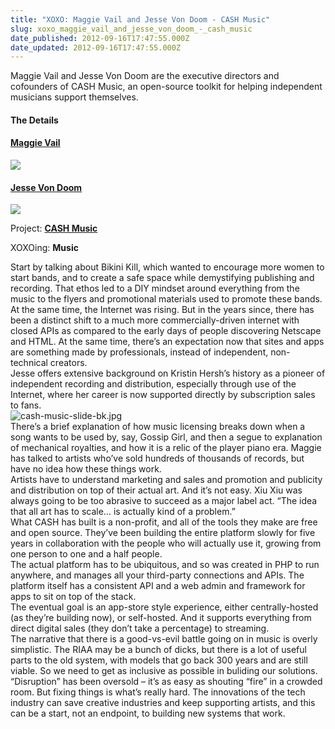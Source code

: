 ```yaml
---
title: "XOXO: Maggie Vail and Jesse Von Doom - CASH Music"
slug: xoxo_maggie_vail_and_jesse_von_doom_-_cash_music
date_published: 2012-09-16T17:47:55.000Z
date_updated: 2012-09-16T17:47:55.000Z
---
```


Maggie Vail and Jesse Von Doom are the executive directors and cofounders of CASH Music, an open-source toolkit for helping independent musicians support themselves.

#### The Details

#### [Maggie Vail](https://twitter.com/magicbeans)

![](http://a0.twimg.com/profile_images/60951379/Photo_113_normal.jpg)

#### [Jesse Von Doom](https://twitter.com/jessevondoom)

![](http://a0.twimg.com/profile_images/741177909/jvd_press_normal.jpg)

Project: **[CASH Music](http://cashmusic.org/)**

XOXOing: **Music**

Start by talking about Bikini Kill, which wanted to encourage more women to start bands, and to create a safe space while demystifying publishing and recording. That ethos led to a DIY mindset around everything from the music to the flyers and promotional materials used to promote these bands.  
 At the same time, the Internet was rising. But in the years since, there has been a distinct shift to a much more commercially-driven internet with closed APIs as compared to the early days of people discovering Netscape and HTML. At the same time, there’s an expectation now that sites and apps are something made by professionals, instead of independent, non-technical creators.  
 Jesse offers extensive background on Kristin Hersh’s history as a pioneer of independent recording and distribution, especially through use of the Internet, where her career is now supported directly by subscription sales to fans.  
![cash-music-slide-bk.jpg](http://dashes.com/anil/images/cash-music-slide-bk.jpg)  
 There’s a brief explanation of how music licensing breaks down when a song wants to be used by, say, Gossip Girl, and then a segue to explanation of mechanical royalties, and how it is a relic of the player piano era. Maggie has talked to artists who’ve sold hundreds of thousands of records, but have no idea how these things work.  
 Artists have to understand marketing and sales and promotion and publicity and distribution on top of their actual art. And it’s not easy. Xiu Xiu was always going to be too abrasive to succeed as a major label act. “The idea that all art has to scale… is actually kind of a problem.”  
 What CASH has built is a non-profit, and all of the tools they make are free and open source. They’ve been building the entire platform slowly for five years in collaboration with the people who will actually use it, growing from one person to one and a half people.  
 The actual platform has to be ubiquitous, and so was created in PHP to run anywhere, and manages all your third-party connections and APIs. The platform itself has a consistent API and a web admin and framework for apps to sit on top of the stack.  
 The eventual goal is an app-store style experience, either centrally-hosted (as they’re building now), or self-hosted. And it supports everything from direct digital sales (they don’t take a percentage) to streaming.  
 The narrative that there is a good-vs-evil battle going on in music is overly simplistic. The RIAA may be a bunch of dicks, but there is a lot of useful parts to the old system, with models that go back 300 years and are still viable. So we need to get as inclusive as possible in buliding our solutions.  
 “Disruption” has been oversold – it’s as easy as shouting “fire” in a crowded room. But fixing things is what’s really hard. The innovations of the tech industry can save creative industries and keep supporting artists, and this can be a start, not an endpoint, to building new systems that work.
